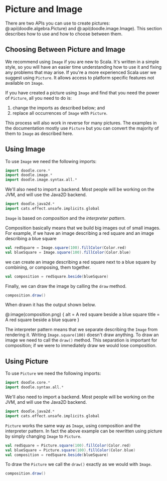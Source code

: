 # Picture and Image

There are two APIs you can use to create pictures: @:api(doodle.algebra.Picture) and @:api(doodle.image.Image). This section describes how to use and how to choose between them.


## Choosing Between Picture and Image

We recommend using `Image` if you are new to Scala. It's written in a simple style, so you will have an easier time understanding how to use it and fixing any problems that may arise.
If you're a more experienced Scala user we suggest using `Picture`. It allows access to platform specific features not available on `Image`.

If you have created a picture using `Image` and find that you need the power of `Picture`, all you need to do is:

1. change the imports as described below; and
2. replace all occurrences of `Image` with `Picture`.

This process will also work in reverse for many pictures. The examples in the documentation mostly use `Picture` but you can convert the majority of them to `Image` as described here.


## Using Image

To use `Image` we need the following imports:

```scala mdoc:silent
import doodle.core.*
import doodle.image.*
import doodle.image.syntax.all.*
```

We'll also need to import a backend. Most people will be working on the JVM, and will use the Java2D backend.

```scala mdoc:silent
import doodle.java2d.*
import cats.effect.unsafe.implicits.global
```

`Image` is based on *composition* and the *interpreter pattern*. 

Composition basically means that we build big images out of small images. For example, if we have an image describing a red square and an image describing a blue square

```scala mdoc:silent
val redSquare = Image.square(100).fillColor(Color.red)
val blueSquare = Image.square(100).fillColor(Color.blue)
```

we can create an image describing a red square next to a blue square by combining, or composing, them together.

```scala mdoc:silent
val composition = redSquare.beside(blueSquare)
```

Finally, we can draw the image by calling the `draw` method.

```scala mdoc:compile-only
composition.draw()
```

When drawn it has the output shown below. 

@:image(composition.png) {
  alt = A red square beside a blue square
  title = A red square beside a blue square
}

The interpreter pattern means that we separate describing the `Image` from rendering it. Writing `Image.square(100)` doesn't draw anything. To draw an image we need to call the `draw()` method. This separation is important for composition; if we were to immediately draw we would lose composition. 


## Using Picture

To use `Picture` we need the following imports:

```scala mdoc:reset:silent
import doodle.core.*
import doodle.syntax.all.*
```

We'll also need to import a backend. Most people will be working on the JVM, and will use the Java2D backend.

```scala mdoc:silent
import doodle.java2d.*
import cats.effect.unsafe.implicits.global
```

`Picture` works the same way as `Image`, using composition and the interpreter pattern. In fact the above example can be rewritten using picture by simply changing `Image` to `Picture`.

```scala mdoc:silent
val redSquare = Picture.square(100).fillColor(Color.red)
val blueSquare = Picture.square(100).fillColor(Color.blue)
val composition = redSquare.beside(blueSquare)
```

To draw the `Picture` we call the `draw()` exactly as we would with `Image`.

```scala mdoc:compile-only
composition.draw()
```

